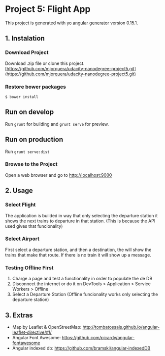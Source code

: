 # Project 5: Flight App

This project is generated with [yo angular generator](https://github.com/yeoman/generator-angular)
version 0.15.1.

## 1. Instalation

### Download Project

Download .zip file or clone this project.
[https://github.com/mjorquera/udacity-nanodegree-project5.git](https://github.com/mjorquera/udacity-nanodegree-project5.git)

### Restore bower packages
```
$ bower install
```

## Run on develop

Run `grunt` for building and `grunt serve` for preview.

## Run on production

Run `grunt serve:dist`

### Browse to the Project
Open a web browser and go to [http://localhost:9000](http://localhost:9000)

## 2. Usage

### Select Flight
The application is builded in way that only selecting the departure station it shows the next
trains to departure in that station. (This is because the API used gives that funcionality)

### Select Airport
First select a departure station, and then a destination, the will show the trains that make that route.
If there is no train it will show up a message.

### Testing Offline First

1. Charge a page and test a functionality in order to populate the de DB
2. Disconnect the internet or do it on DevTools > Application > Service Workers > Offline
3. Select a Departure Station (Offline funcionality works only selecting the departure station)

## 3. Extras

* Map by Leaflet & OpenStreetMap: http://tombatossals.github.io/angular-leaflet-directive/#!/
* Angular Font Awesome: https://github.com/picardy/angular-fontawesome
* Angular indexed db: https://github.com/bramski/angular-indexedDB
